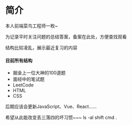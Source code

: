 # 简介
本人前端菜鸟工程师一枚~

为记录平时关注问题的总结答案，备案在此处，方便查找观看

结构比较凌乱，展示最近复习的内容

#### 目前所有结构
- 掘金上一位大神的100道题
- 面经中的笔试题
- LeetCode
- HTML
- CSS

后期应该会更新JavaScript、Vue、React……

希望从此能改变丢三落四的坏习惯~~~
ls -al
shift cmd .

